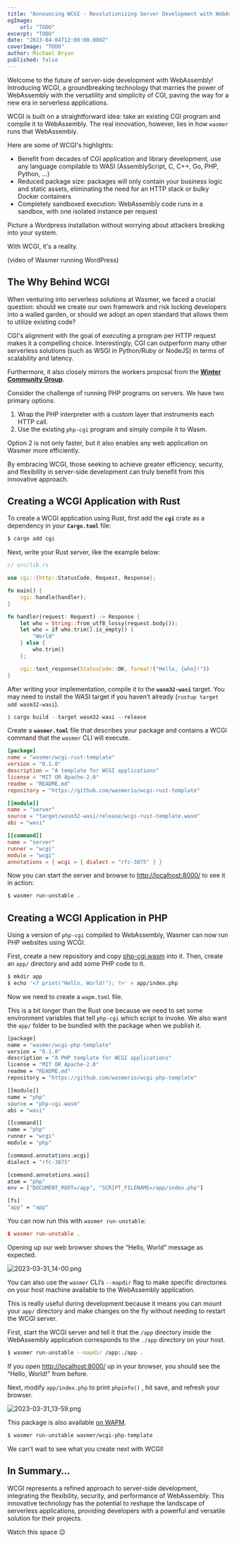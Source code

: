```yaml
---
title: "Announcing WCGI - Revolutionizing Server Development with WebAssembly"
ogImage:
    url: "TODO"
excerpt: "TODO"
date: "2023-04-04T12:00:00.000Z"
coverImage: "TODO"
author: Michael Bryan
published: false
---
```


Welcome to the future of server-side development with WebAssembly! Introducing
WCGI, a groundbreaking technology that marries the power of WebAssembly with the
versatility and simplicity of CGI, paving the way for a new era in serverless
applications.

WCGI is built on a straightforward idea: take an existing CGI program and
compile it to WebAssembly. The real innovation, however, lies in how `wasmer`
runs that WebAssembly.

Here are some of WCGI's highlights:

- Benefit from decades of CGI application and library development, use any language
  compilable to WASI (AssemblyScript, C, C++, Go, PHP, Python, ...)
- Reduced package size: packages will only contain your business logic
  and static assets, eliminating the need for an HTTP stack or bulky Docker
  containers
- Completely sandboxed execution: WebAssembly code runs in a sandbox, with one
  isolated instance per request


Picture a Wordpress installation without worrying about attackers breaking into
your system.

With WCGI, it's a reality.

(video of Wasmer running WordPress)

## The Why Behind WCGI

When venturing into serverless solutions at Wasmer, we faced a crucial question:
should we create our own framework and risk locking developers into a walled
garden, or should we adopt an open standard that allows them to utilize existing
code?

CGI's alignment with the goal of executing a program per HTTP request makes it a
compelling choice. Interestingly, CGI can outperform many other serverless
solutions (such as WSGI in Python/Ruby or NodeJS) in terms of scalability and
latency.

Furthermore, it also closely mirrors the workers proposal from the **[Winter
Community
Group](https://wintercg.org/)**.

Consider the challenge of running PHP programs on servers. We have two primary
options:

1. Wrap the PHP interpreter with a custom layer that instruments each HTTP call.
2. Use the existing `php-cgi` program and simply compile it to Wasm.

Option 2 is not only faster, but it also enables any web application on Wasmer
more efficiently.

By embracing WCGI, those seeking to achieve greater efficiency, security, and flexibility in server-side development can truly benefit from this innovative approach.

## Creating a WCGI Application with Rust

To create a WCGI application using Rust, first add the **`cgi`** crate as a
dependency in your **`Cargo.toml`** file:

```bash
$ cargo add cgi
```

Next, write your Rust server, like the example below:

```rust
// src/lib.rs

use cgi::{http::StatusCode, Request, Response};

fn main() {
    cgi::handle(handler);
}

fn handler(request: Request) -> Response {
    let who = String::from_utf8_lossy(request.body());
    let who = if who.trim().is_empty() {
        "World"
    } else {
        who.trim()
    };

    cgi::text_response(StatusCode::OK, format!("Hello, {who}!"))
}
```

After writing your implementation, compile it to the **`wasm32-wasi`** target.
You may need to install the WASI target if you haven’t already (`rustup target
add wasm32-wasi`).

```rust
$ cargo build --target wasm32-wasi --release
```

Create a **`wasmer.toml`** file that describes your package and contains a WCGI
command that the `wasmer` CLI will execute.

```toml
[package]
name = "wasmer/wcgi-rust-template"
version = "0.1.0"
description = "A template for WCGI applications"
license = "MIT OR Apache-2.0"
readme = "README.md"
repository = "https://github.com/wasmerio/wcgi-rust-template"

[[module]]
name = "server"
source = "target/wasm32-wasi/release/wcgi-rust-template.wasm"
abi = "wasi"

[[command]]
name = "server"
runner = "wcgi"
module = "wcgi"
annotations = { wcgi = { dialect = "rfc-3875" } }
```

Now you can start the server and browse to
[http://localhost:8000/](http://localhost:8000/) to see it in action:

```bash
$ wasmer run-unstable .
```

## Creating a WCGI Application in PHP

Using a version of `php-cgi` compiled to WebAssembly, Wasmer can now run PHP
websites using WCGI.

First, create a new repository and copy
[php-cgi.wasm](https://github.com/wasmerio/wcgi-php-template/raw/main/php-cgi.wasm)
into it. Then, create an `app/` directory and add some PHP code to it.

```bash
$ mkdir app
$ echo '<? print("Hello, World!"); ?>' > app/index.php
```

Now we need to create a `wapm.toml` file.

This is a bit longer than the Rust one because we need to set some environment
variables that tell `php-cgi` which script to invoke. We also want the `app/`
folder to be bundled with the package when we publish it.

```bash
[package]
name = "wasmer/wcgi-php-template"
version = "0.1.0"
description = "A PHP template for WCGI applications"
license = "MIT OR Apache-2.0"
readme = "README.md"
repository = "https://github.com/wasmerio/wcgi-php-template"

[[module]]
name = "php"
source = "php-cgi.wasm"
abi = "wasi"

[[command]]
name = "php"
runner = "wcgi"
module = "php"

[command.annotations.wcgi]
dialect = "rfc-3875"

[command.annotations.wasi]
atom = "php"
env = ["DOCUMENT_ROOT=/app", "SCRIPT_FILENAME=/app/index.php"]

[fs]
"app" = "app"
```

You can now run this with `wasmer run-unstable`:

```toml
$ wasmer run-unstable .
```

Opening up our web browser shows the “Hello, World” message as expected.

![2023-03-31_14-00.png](https://s3-us-west-2.amazonaws.com/secure.notion-static.com/8d382cbe-fe56-435b-95af-c645cb02f026/2023-03-31_14-00.png)

You can also use the `wasmer` CLI’s `--mapdir` flag to make specific directories
on your host machine available to the WebAssembly application.

This is really useful during development because it means you can mount your
`app/` directory and make changes on the fly without needing to restart the WCGI
server.

First, start the WCGI server and tell it that the `/app` directory inside the
WebAssembly application corresponds to the `./app` directory on your host.

```bash
$ wasmer run-unstable --mapdir /app:./app .
```

If you open [http://localhost:8000/](http://localhost:8000/) up in your browser,
you should see the “Hello, World!” from before.

Next, modify `app/index.php` to print `phpinfo()` , hit save, and refresh your
browser.

![2023-03-31_13-59.png](https://s3-us-west-2.amazonaws.com/secure.notion-static.com/e27f4b91-ca8e-40b1-a372-dfaef9654d24/2023-03-31_13-59.png)

This package is also available [on WAPM](https://wapm.dev/wasmer/wcgi-php-template).

```bash
$ wasmer run-unstable wasmer/wcgi-php-template
```

We can't wait to see what you create next with WCGI!

## In Summary…

WCGI represents a refined approach to server-side development, integrating the
flexibility, security, and performance of WebAssembly. This innovative
technology has the potential to reshape the landscape of serverless
applications, providing developers with a powerful and versatile solution for
their projects.

Watch this space 😉
